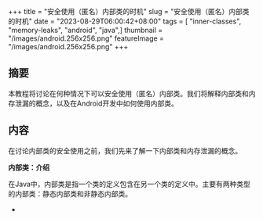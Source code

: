 +++
title = "安全使用（匿名）内部类的时机"
slug = "安全使用（匿名）内部类的时机"
date = "2023-08-29T06:00:42+08:00"
tags = [ "inner-classes", "memory-leaks", "android", "java",]
thumbnail = "/images/android.256x256.png"
featureImage = "/images/android.256x256.png"
+++


## 摘要

本教程将讨论在何种情况下可以安全使用（匿名）内部类。我们将解释内部类和内存泄漏的概念，以及在Android开发中如何使用内部类。

## 内容

在讨论内部类的安全使用之前，我们先来了解一下内部类和内存泄漏的概念。

**内部类：介绍**

在Java中，内部类是指一个类的定义包含在另一个类的定义中。主要有两种类型的内部类：静态内部类和非静态内部类。

* 


